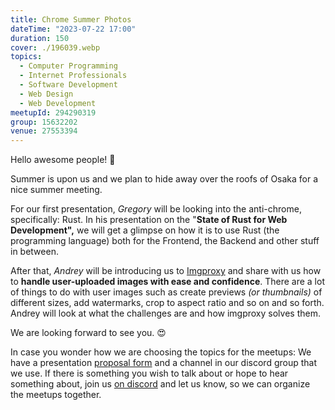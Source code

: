 ```yaml
---
title: Chrome Summer Photos
dateTime: "2023-07-22 17:00"
duration: 150
cover: ./196039.webp
topics:
  - Computer Programming
  - Internet Professionals
  - Software Development
  - Web Design
  - Web Development
meetupId: 294290319
group: 15632202
venue: 27553394
---
```


Hello awesome people! 🤩

Summer is upon us and we plan to hide away over the roofs of Osaka for a nice summer meeting.

For our first presentation, _Gregory_ will be looking into the anti-chrome, specifically: Rust. In his presentation on the "**State of Rust for Web Development",** we will get a glimpse on how it is to use Rust (the programming language) both for the Frontend, the Backend and other stuff in between.

After that, _Andrey_ will be introducing us to [Imgproxy](https://github.com/imgproxy/imgproxy) and share with us how to **handle user-uploaded images with ease and confidence**. There are a lot of things to do with user images such as create previews _(or thumbnails)_ of different sizes, add watermarks, crop to aspect ratio and so on and so forth. Andrey will look at what the challenges are and how imgproxy solves them.

We are looking forward to see you. 😍

In case you wonder how we are choosing the topics for the meetups: We have a presentation [proposal form](https://forms.gle/KifJzLSmcXUPxSFk7) and a channel in our discord group that we use. If there is something you wish to talk about or hope to hear something about, join us [on discord](https://owddm.com/discord) and let us know, so we can organize the meetups together.
